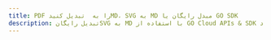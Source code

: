 ---title: PDF را به  تبدیل کنیدMD، SVG به MD مبدل رایگان یا GO SDKdescription: تبدیل رایگانSVG به MD با استفاده از GO Cloud APIs & SDK همچنین اسناد PDF را در Cloud ایجاد، ویرایش و رندر کنید.---